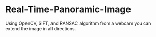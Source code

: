 # Real-Time-Panoramic-Image
Using OpenCV, SIFT, and RANSAC algorithm from a webcam you can extend the image in all directions.
